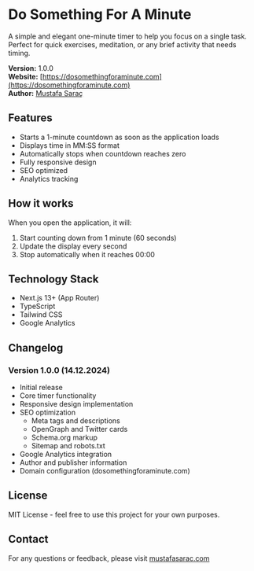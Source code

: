 # Do Something For A Minute

A simple and elegant one-minute timer to help you focus on a single task. Perfect for quick exercises, meditation, or any brief activity that needs timing.

**Version:** 1.0.0  
**Website:** [https://dosomethingforaminute.com](https://dosomethingforaminute.com)  
**Author:** [Mustafa Saraç](https://mustafasarac.com)

## Features

- Starts a 1-minute countdown as soon as the application loads
- Displays time in MM:SS format
- Automatically stops when countdown reaches zero
- Fully responsive design
- SEO optimized
- Analytics tracking

## How it works

When you open the application, it will:
1. Start counting down from 1 minute (60 seconds)
2. Update the display every second
3. Stop automatically when it reaches 00:00

## Technology Stack

- Next.js 13+ (App Router)
- TypeScript
- Tailwind CSS
- Google Analytics

## Changelog

### Version 1.0.0 (14.12.2024)
- Initial release
- Core timer functionality
- Responsive design implementation
- SEO optimization
  - Meta tags and descriptions
  - OpenGraph and Twitter cards
  - Schema.org markup
  - Sitemap and robots.txt
- Google Analytics integration
- Author and publisher information
- Domain configuration (dosomethingforaminute.com)

## License

MIT License - feel free to use this project for your own purposes.

## Contact

For any questions or feedback, please visit [mustafasarac.com](https://mustafasarac.com)
